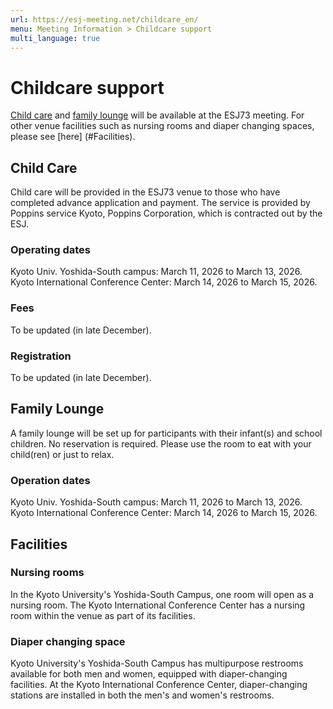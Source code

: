 ```yaml
---
url: https://esj-meeting.net/childcare_en/
menu: Meeting Information > Childcare support
multi_language: true
---
```


# Childcare support

[Child care](#child-care) and [family lounge](#family-lounge-operation-dates) will be available at the ESJ73 meeting. For other venue facilities such as nursing rooms and diaper changing spaces, please see [here] (#Facilities).

## Child Care

Child care will be provided in the ESJ73 venue to those who have completed advance application and payment. The service is provided by Poppins service Kyoto, Poppins Corporation, which is contracted out by the ESJ.

### Operating dates

Kyoto Univ. Yoshida-South campus: March 11, 2026 to March 13, 2026.
Kyoto International Conference Center: March 14, 2026 to March 15, 2026.

### Fees

To be updated (in late December).

### Registration

To be updated (in late December).

## Family Lounge

A family lounge will be set up for participants with their infant(s) and school children. No reservation is required. Please use the room to eat with your child(ren) or just to relax.

### Operation dates

Kyoto Univ. Yoshida-South campus: March 11, 2026 to March 13, 2026.
Kyoto International Conference Center: March 14, 2026 to March 15, 2026.

## Facilities

### Nursing rooms

In the Kyoto University's Yoshida-South Campus, one room will open as a nursing room.
The Kyoto International Conference Center has a nursing room within the venue as part of its facilities.

### Diaper changing space

Kyoto University's Yoshida-South Campus has multipurpose restrooms available for both men and women, equipped with diaper-changing facilities.
At the Kyoto International Conference Center, diaper-changing stations are installed in both the men's and women's restrooms.
